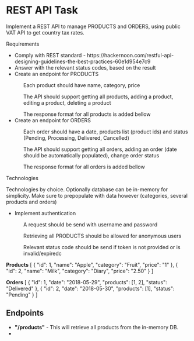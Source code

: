 <h1>REST API Task</h1>

<p>Implement a REST API to manage PRODUCTS and ORDERS, using public VAT API to get country tax rates.</p>

<p>Requirements</p>
<ul>
<li>Comply with REST standard - https://hackernoon.com/restful-api-designing-guidelines-the-best-practices-60e1d954e7c9</li>
<li>Answer with the relevant status codes, based on the result</li>
<li>Create an endpoint for PRODUCTS</li>
<ol>Each product should have name, category, price</ol>
<ol>The API should support getting all products, adding a product, editing a product, deleting a product</ol>
<ol>The response format for all products is added bellow</ol>
<li>Create an endpoint for ORDERS</li>
<ol>Each order should have a date, products list (product ids) and status (Pending, Processing, Delivered, Cancelled)</ol>
<ol>The API should support getting all orders, adding an order (date should be automatically populated), change order status</ol>
<ol>The response format for all orders is added bellow</ol>
</ul>

<p>Technologies</p>
<p>Technologies by choice. Optionally database can be in-memory for simplicity. Make sure to prepopulate with data however (categories, several products and orders)</p>
<ul>
<li>Implement authentication</li>
<ol>A request should be send with username and password</ol>
<ol>Retrieving all PRODUCTS should be allowed for anonymous users</ol>
<ol>Relevant status code should be send if token is not provided or is invalid/expiredс</ol>
</ul>

<strong>Products</strong>
[
    {
        "id": 1,
        "name": "Apple",
        "category": "Fruit",
        "price": "1"
    },
    {
        "id": 2,
        "name": "Milk",
        "category": "Diary",
        "price": "2.50"
    }
]

<strong>Orders</strong>
[
    {
        "id": 1,
        "date": "2018-05-29",
        "products": [1, 2],
        "status": "Delivered"
    },
    {
        "id": 2,
        "date": "2018-05-30",
        "products": [1],
        "status": "Pending"
    }
]


<h2>Endpoints</h2>
<ul>
<li><strong>"/products"</strong> - This will retrieve all products from the in-memory DB.<li>
</ul>

